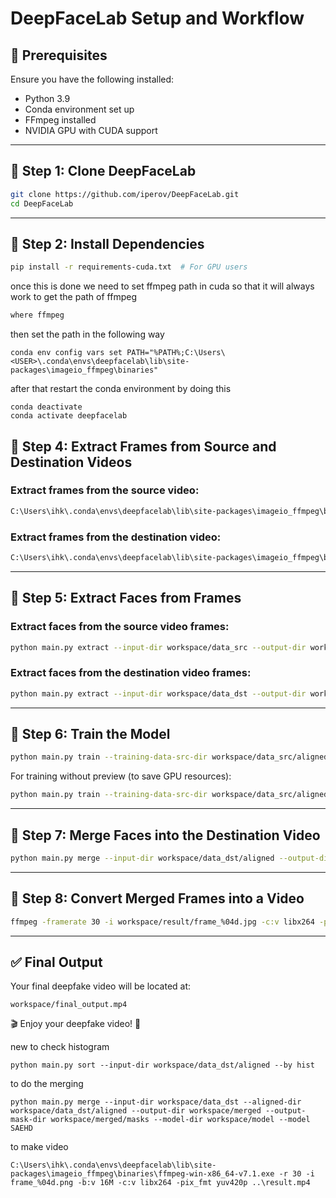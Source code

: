 # DeepFaceLab Setup and Workflow

## **📌 Prerequisites**
Ensure you have the following installed:
- Python 3.9
- Conda environment set up
- FFmpeg installed
- NVIDIA GPU with CUDA support

---

## **🚀 Step 1: Clone DeepFaceLab**
```bash
git clone https://github.com/iperov/DeepFaceLab.git
cd DeepFaceLab
```

---

## **🚀 Step 2: Install Dependencies**
```bash
pip install -r requirements-cuda.txt  # For GPU users
```

once this is done we need to set ffmpeg path in cuda so that it will always work to get the path of ffmpeg
```bash
where ffmpeg
```
then set the path in the following way
```
conda env config vars set PATH="%PATH%;C:\Users\<USER>\.conda\envs\deepfacelab\lib\site-packages\imageio_ffmpeg\binaries"
```
after that restart the conda environment by doing this
```
conda deactivate
conda activate deepfacelab
```


## **🚀 Step 4: Extract Frames from Source and Destination Videos**

### **Extract frames from the source video:**
```bash
C:\Users\ihk\.conda\envs\deepfacelab\lib\site-packages\imageio_ffmpeg\binaries\ffmpeg-win-x86_64-v7.1.exe -i "workspace\data_src\data_src.mp4" -q:v 2 -vf scale=1280:720 "workspace\data_src\frame_%04d.jpg"

```

### **Extract frames from the destination video:**
```bash
C:\Users\ihk\.conda\envs\deepfacelab\lib\site-packages\imageio_ffmpeg\binaries\ffmpeg-win-x86_64-v7.1.exe -i "workspace\data_dst\data_dst.mp4" -q:v 2 -vf scale=1280:720 "workspace\data_dst\frame_%04d.jpg"
```

---

## **🚀 Step 5: Extract Faces from Frames**

### **Extract faces from the source video frames:**
```bash
python main.py extract --input-dir workspace/data_src --output-dir workspace/data_src/aligned
```

### **Extract faces from the destination video frames:**
```bash
python main.py extract --input-dir workspace/data_dst --output-dir workspace/data_dst/aligned
```

---

## **🚀 Step 6: Train the Model**
```bash
python main.py train --training-data-src-dir workspace/data_src/aligned --training-data-dst-dir workspace/data_dst/aligned --model-dir workspace/model --model SAEHD
```

For training without preview (to save GPU resources):
```bash
python main.py train --training-data-src-dir workspace/data_src/aligned --training-data-dst-dir workspace/data_dst/aligned --model-dir workspace/model --model SAEHD --no-preview
```

---

## **🚀 Step 7: Merge Faces into the Destination Video**
```bash
python main.py merge --input-dir workspace/data_dst/aligned --output-dir workspace/merged --output-mask-dir workspace/merged/masks --aligned-dir workspace/data_dst/aligned --model-dir workspace/model --model SAEHD

```

---

## **🚀 Step 8: Convert Merged Frames into a Video**
```bash
ffmpeg -framerate 30 -i workspace/result/frame_%04d.jpg -c:v libx264 -pix_fmt yuv420p workspace/final_output.mp4
```

---

## **✅ Final Output**
Your final deepfake video will be located at:
```
workspace/final_output.mp4
```

🎬 Enjoy your deepfake video! 🚀


new to check histogram
```
python main.py sort --input-dir workspace/data_dst/aligned --by hist
```
to do the merging
```
python main.py merge --input-dir workspace/data_dst --aligned-dir workspace/data_dst/aligned --output-dir workspace/merged --output-mask-dir workspace/merged/masks --model-dir workspace/model --model SAEHD
```
to make video
``` 
C:\Users\ihk\.conda\envs\deepfacelab\lib\site-packages\imageio_ffmpeg\binaries\ffmpeg-win-x86_64-v7.1.exe -r 30 -i frame_%04d.png -b:v 16M -c:v libx264 -pix_fmt yuv420p ..\result.mp4
```

